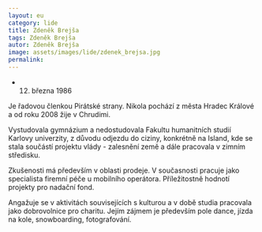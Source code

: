 ```yaml
---
layout: eu
category: lide
title: Zdeněk Brejša
tags: Zdeněk Brejša
autor: Zdeněk Brejša
image: assets/images/lide/zdenek_brejsa.jpg
permalink: 
---
```

* 12. března 1986 

Je řadovou členkou Pirátské strany. Nikola pochází z města Hradec Králové a od roku 2008 žije v Chrudimi.

Vystudovala gymnázium a nedostudovala Fakultu humanitních studií Karlovy univerzity, z důvodu odjezdu do ciziny, konkrétně na Island, kde se stala součástí projektu vlády - zalesnění země a dále pracovala v zimním středisku.

Zkušenosti má především v oblasti prodeje. V současnosti pracuje jako specialista firemní péče u mobilního operátora. Příležitostně hodnotí projekty pro nadační fond.

Angažuje se v aktivitách souvisejících s kulturou a v době studia pracovala jako dobrovolnice pro charitu. Jejím zájmem je především pole dance, jízda na kole, snowboarding, fotografování. 
